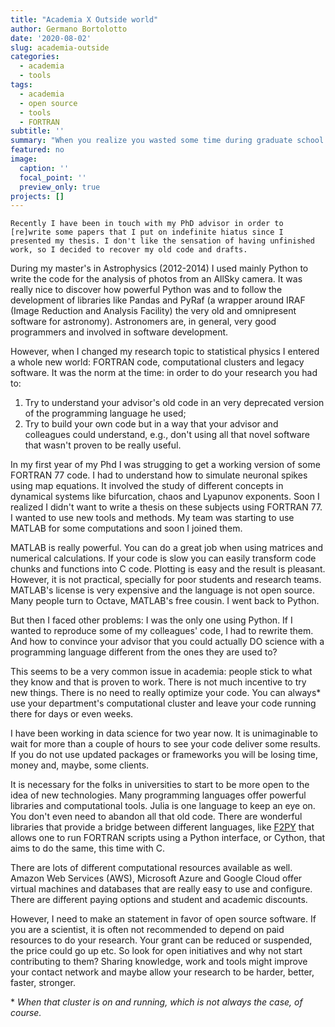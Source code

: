 ```yaml
---
title: "Academia X Outside world"
author: Germano Bortolotto
date: '2020-08-02'
slug: academia-outside
categories:
  - academia
  - tools
tags:
  - academia
  - open source
  - tools
  - FORTRAN
subtitle: ''
summary: "When you realize you wasted some time during graduate school: there is much out there... Why don't you open yourself to it?"
featured: no
image:
  caption: ''
  focal_point: ''
  preview_only: true
projects: []
---
```

    
    Recently I have been in touch with my PhD advisor in order to [re]write some papers that I put on indefinite hiatus since I presented my thesis. I don't like the sensation of having unfinished work, so I decided to recover my old code and drafts.

During my master's in Astrophysics (2012-2014) I used mainly Python to write the code for the analysis of photos from an AllSky camera. It was really nice to discover how powerful Python was and to follow the development of libraries like Pandas and PyRaf (a wrapper around IRAF (Image Reduction and Analysis Facility) the very old and omnipresent software for astronomy). Astronomers are, in general, very good programmers and involved in software development.

However, when I changed my research topic to statistical physics I entered a whole new world: FORTRAN code, computational clusters and legacy software. It was the norm at the time: in order to do your research you had to:
    
1. Try to understand your advisor's old code in an very deprecated version of the programming language he used;
2. Try to build your own code but in a way that your advisor and colleagues could understand, e.g., don't using all that novel software that wasn't proven to be really useful.

In my first year of my Phd I was strugging to get a working version of some FORTRAN 77 code. I had to understand how to simulate neuronal spikes using map equations. It involved the study of different concepts in dynamical systems like bifurcation, chaos and Lyapunov exponents. Soon I realized I didn't want to write a thesis on these subjects using FORTRAN 77. I wanted to use new tools and methods. My team was starting to use MATLAB for some computations and soon I joined them.

MATLAB is really powerful. You can do a great job when using matrices and numerical calculations. If your code is slow you can easily transform code chunks and functions into C code. Plotting is easy and the result is pleasant. However, it is not practical, specially for poor students and research teams. MATLAB's license is very expensive and the language is not open source. Many people turn to Octave, MATLAB's free cousin. I went back to Python.

But then I faced other problems: I was the only one using Python. If I wanted to reproduce some of my colleagues' code, I had to rewrite them. And how to convince your advisor that you could actually DO science with a programming language different from the ones they are used to?

This seems to be a very common issue in academia: people stick to what they know and that is proven to work. There is not much incentive to try new things. There is no need to really optimize your code. You can always* use your department's computational cluster and leave your code running there for days or even weeks.

I have been working in data science for two year now. It is unimaginable to wait for more than a couple of hours to see your code deliver some results. If you do not use updated packages or frameworks you will be losing time, money and, maybe, some clients.

It is necessary for the folks in universities to start to be more open to the idea of new technologies. Many programming languages offer powerful libraries and computational tools. Julia is one language to keep an eye on. You don't even need to abandon all that old code. There are wonderful libraries that provide a bridge between different languages, like [F2PY](https://numpy.org/doc/stable/f2py/) that allows one to run FORTRAN scripts using a Python interface, or Cython, that aims to do the same, this time with C.

There are lots of different computational resources available as well. Amazon Web Services (AWS), Microsoft Azure and Google Cloud offer virtual machines and databases that are really easy to use and configure. There are different paying options and student and academic discounts.

However, I need to make an statement in favor of open source software. If you are a scientist, it is often not recommended to depend on paid resources to do your research. Your grant can be reduced or suspended, the price could go up etc. So look for open initiatives and why not start contributing to them? Sharing knowledge, work and tools might improve your contact network and maybe allow your research to be harder, better, faster, stronger.

\* _When that cluster is on and running, which is not always the case, of course._